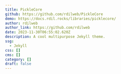 ```yaml
---
title: PickleCore
github: https://github.com/rdilweb/PickleCore
demo: https://docs.rdil.rocks/libraries/picklecore/
author: rdilweb
author_link: https://github.com/rdilweb
date: 2023-11-30T06:55:02.620Z
description: A cool multipurpose Jekyll theme.
ssg:
  - Jekyll
css: []
cms: []
category: []
draft: false
---
```

